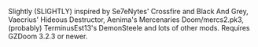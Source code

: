 Slightly (SLIGHTLY) inspired by Se7eNytes' Crossfire and Black And Grey, Vaecrius' Hideous Destructor, Aenima's Mercenaries Doom/mercs2.pk3, (probably) TerminusEst13's DemonSteele and lots of other mods.
Requires GZDoom 3.2.3 or newer.